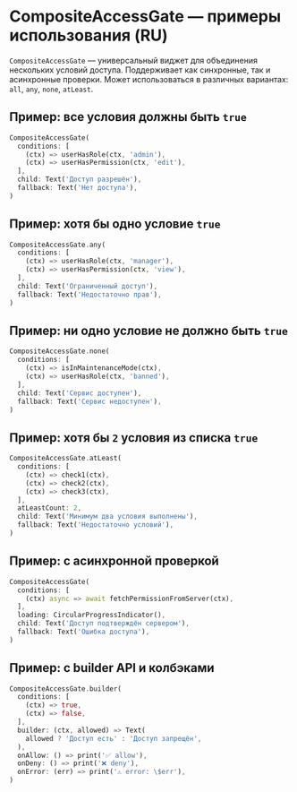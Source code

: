 # CompositeAccessGate — примеры использования (RU)

`CompositeAccessGate` — универсальный виджет для объединения нескольких условий доступа. Поддерживает как синхронные, так и асинхронные проверки. Может использоваться в различных вариантах: `all`, `any`, `none`, `atLeast`.

## Пример: все условия должны быть `true`

```dart
CompositeAccessGate(
  conditions: [
    (ctx) => userHasRole(ctx, 'admin'),
    (ctx) => userHasPermission(ctx, 'edit'),
  ],
  child: Text('Доступ разрешён'),
  fallback: Text('Нет доступа'),
)
```

## Пример: хотя бы одно условие `true`

```dart
CompositeAccessGate.any(
  conditions: [
    (ctx) => userHasRole(ctx, 'manager'),
    (ctx) => userHasPermission(ctx, 'view'),
  ],
  child: Text('Ограниченный доступ'),
  fallback: Text('Недостаточно прав'),
)
```

## Пример: ни одно условие не должно быть `true`

```dart
CompositeAccessGate.none(
  conditions: [
    (ctx) => isInMaintenanceMode(ctx),
    (ctx) => userHasRole(ctx, 'banned'),
  ],
  child: Text('Сервис доступен'),
  fallback: Text('Сервис недоступен'),
)
```

## Пример: хотя бы `2` условия из списка `true`

```dart
CompositeAccessGate.atLeast(
  conditions: [
    (ctx) => check1(ctx),
    (ctx) => check2(ctx),
    (ctx) => check3(ctx),
  ],
  atLeastCount: 2,
  child: Text('Минимум два условия выполнены'),
  fallback: Text('Недостаточно условий'),
)
```

## Пример: с асинхронной проверкой

```dart
CompositeAccessGate(
  conditions: [
    (ctx) async => await fetchPermissionFromServer(ctx),
  ],
  loading: CircularProgressIndicator(),
  child: Text('Доступ подтверждён сервером'),
  fallback: Text('Ошибка доступа'),
)
```

## Пример: с builder API и колбэками

```dart
CompositeAccessGate.builder(
  conditions: [
    (ctx) => true,
    (ctx) => false,
  ],
  builder: (ctx, allowed) => Text(
    allowed ? 'Доступ есть' : 'Доступ запрещён',
  ),
  onAllow: () => print('✅ allow'),
  onDeny: () => print('❌ deny'),
  onError: (err) => print('⚠️ error: \$err'),
)
```
